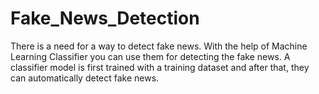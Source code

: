 # Fake_News_Detection
There is a need for a way to detect fake news. With the help of Machine Learning Classifier you can use them for detecting the fake news. A classifier model is first trained with a training dataset and after that, they can automatically detect fake news.
